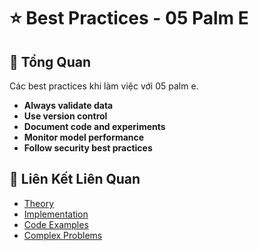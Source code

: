 # ⭐ Best Practices - 05 Palm E

## 🎯 Tổng Quan

Các best practices khi làm việc với 05 palm e.

- **Always validate data**
- **Use version control**
- **Document code and experiments**
- **Monitor model performance**
- **Follow security best practices**

## 🔗 Liên Kết Liên Quan

- [Theory](./THEORY_05_palm_e.md)
- [Implementation](./IMPLEMENTATION_05_palm_e.md)
- [Code Examples](./CODE_EXAMPLES_05_palm_e.md)
- [Complex Problems](./COMPLEX_PROBLEMS.md)
